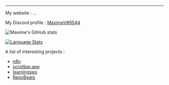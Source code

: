---
My website : ...

My Discord profile : [MaximeV#6544](https://discord.com/users/296698380925534220)

![Maxime's GitHub stats](https://github-readme-stats.vercel.app/api?username=MaximeVives&show_icons=true&theme=github_dark)

[![Language Stats](https://github-readme-stats.vercel.app/api/top-langs/?username=MaximeVives&langs_count=5&theme=github_dark)]()


A list of interesting projects : 
- [n8n](https://n8n.io/)
- [scrollbar.app](https://scrollbar.app/)
- [learningseo](https://learningseo.io/)
- [RepoBeats](https://repobeats.axiom.co/)
